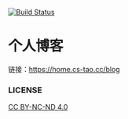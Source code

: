 [![Build Status](https://travis-ci.org/CS-Tao/blog.svg?branch=source)](https://travis-ci.org/CS-Tao/blog)
# 个人博客

链接：https://home.cs-tao.cc/blog

### LICENSE

[CC BY-NC-ND 4.0](https://creativecommons.org/licenses/by-nc-nd/4.0/)

